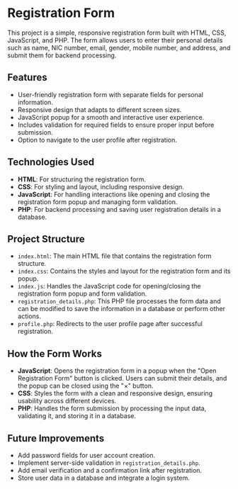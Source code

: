 # Registration Form

This project is a simple, responsive registration form built with HTML, CSS, JavaScript, and PHP. The form allows users to enter their personal details such as name, NIC number, email, gender, mobile number, and address, and submit them for backend processing.

## Features

- User-friendly registration form with separate fields for personal information.
- Responsive design that adapts to different screen sizes.
- JavaScript popup for a smooth and interactive user experience.
- Includes validation for required fields to ensure proper input before submission.
- Option to navigate to the user profile after registration.

## Technologies Used

- **HTML**: For structuring the registration form.
- **CSS**: For styling and layout, including responsive design.
- **JavaScript**: For handling interactions like opening and closing the registration form popup and managing form validation.
- **PHP**: For backend processing and saving user registration details in a database.

## Project Structure

- `index.html`: The main HTML file that contains the registration form structure.
- `index.css`: Contains the styles and layout for the registration form and its popup.
- `index.js`: Handles the JavaScript code for opening/closing the registration form popup and form validation.
- `registration_details.php`: This PHP file processes the form data and can be modified to save the information in a database or perform other actions.
- `profile.php`:  Redirects to the user profile page after successful registration.


## How the Form Works

- **JavaScript**: Opens the registration form in a popup when the "Open Registration Form" button is clicked. Users can submit their details, and the popup can be closed using the "×" button.
- **CSS**: Styles the form with a clean and responsive design, ensuring usability across different devices.
- **PHP**: Handles the form submission by processing the input data, validating it, and storing it in a database.

## Future Improvements

- Add password fields for user account creation.
- Implement server-side validation in `registration_details.php`.
- Add email verification and a confirmation link after registration.
- Store user data in a database and integrate a login system.

